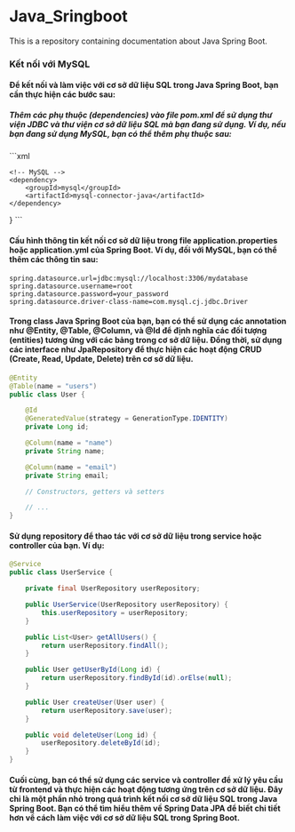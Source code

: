# Java_Sringboot
This is a repository containing documentation about Java Spring Boot.

<h3>Kết nối với MySQL</h3>
<h4>Để kết nối và làm việc với cơ sở dữ liệu SQL trong Java Spring Boot, bạn cần thực hiện các bước sau:</h4>

<h5>Thêm các phụ thuộc (dependencies) vào file pom.xml để sử dụng thư viện JDBC và thư viện cơ sở dữ liệu SQL mà bạn đang sử dụng. Ví dụ, nếu bạn đang sử dụng MySQL, bạn có thể thêm phụ thuộc sau:</h5>
```xml
<dependencies>
    <!-- Các phụ thuộc khác -->

    <!-- MySQL -->
    <dependency>
        <groupId>mysql</groupId>
        <artifactId>mysql-connector-java</artifactId>
    </dependency>
</dependencies>
}
```

<h4>Cấu hình thông tin kết nối cơ sở dữ liệu trong file application.properties hoặc application.yml của Spring Boot. Ví dụ, đối với MySQL, bạn có thể thêm các thông tin sau:</h4>

```application.properties và  application.yml
spring.datasource.url=jdbc:mysql://localhost:3306/mydatabase
spring.datasource.username=root
spring.datasource.password=your_password
spring.datasource.driver-class-name=com.mysql.cj.jdbc.Driver
```

<h4>Trong class Java Spring Boot của bạn, bạn có thể sử dụng các annotation như @Entity, @Table, @Column, và @Id để định nghĩa các đối tượng (entities) tương ứng với các bảng trong cơ sở dữ liệu. Đồng thời, sử dụng các interface như JpaRepository để thực hiện các hoạt động CRUD (Create, Read, Update, Delete) trên cơ sở dữ liệu.</h4>

```java
@Entity
@Table(name = "users")
public class User {

    @Id
    @GeneratedValue(strategy = GenerationType.IDENTITY)
    private Long id;

    @Column(name = "name")
    private String name;

    @Column(name = "email")
    private String email;

    // Constructors, getters và setters

    // ...
}
```

<h4>Sử dụng repository để thao tác với cơ sở dữ liệu trong service hoặc controller của bạn. Ví dụ:</h4>

```java
@Service
public class UserService {

    private final UserRepository userRepository;

    public UserService(UserRepository userRepository) {
        this.userRepository = userRepository;
    }

    public List<User> getAllUsers() {
        return userRepository.findAll();
    }

    public User getUserById(Long id) {
        return userRepository.findById(id).orElse(null);
    }

    public User createUser(User user) {
        return userRepository.save(user);
    }

    public void deleteUser(Long id) {
        userRepository.deleteById(id);
    }
}
```

<h4>Cuối cùng, bạn có thể sử dụng các service và controller để xử lý yêu cầu từ frontend và thực hiện các hoạt động tương ứng trên cơ sở dữ liệu.
Đây chỉ là một phần nhỏ trong quá trình kết nối cơ sở dữ liệu SQL trong Java Spring Boot. Bạn có thể tìm hiểu thêm về Spring Data JPA để biết chi tiết hơn về cách làm việc với cơ sở dữ liệu SQL trong Spring Boot.</h4>

